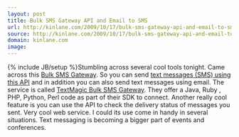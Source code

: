 ```yaml
---
layout: post
title: Bulk SMS Gateway API and Email to SMS
url: http://kinlane.com/2009/10/17/bulk-sms-gateway-api-and-email-to-sms/
source: http://kinlane.com/2009/10/17/bulk-sms-gateway-api-and-email-to-sms/
domain: kinlane.com
image: 
---
```

{% include JB/setup %}Stumbling across several cool tools tonight. Came across this <a href="http://api.textmagic.com/">Bulk SMS Gateway</a>. So you can send <a href="text%20messages%20(SMS)%20using%20this%20API">text messages (SMS) using this API</a> and in addition you can also send text messages using email. The service is called <a href="text%20messages%20(SMS)%20using%20this%20API">TextMagic Bulk SMS Gateway</a>. They offer a Java, Ruby , PHP, Python, Perl code as part of their SDK to connect. Another really cool feature is you can use the API to check the delivery status of messages you sent. Very cool web service. I could its use come in handy in several situations. Text messaging is becoming a bigger part of events and conferences.